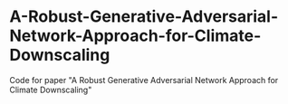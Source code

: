 # A-Robust-Generative-Adversarial-Network-Approach-for-Climate-Downscaling
Code for paper "A Robust Generative Adversarial Network Approach for Climate Downscaling"
